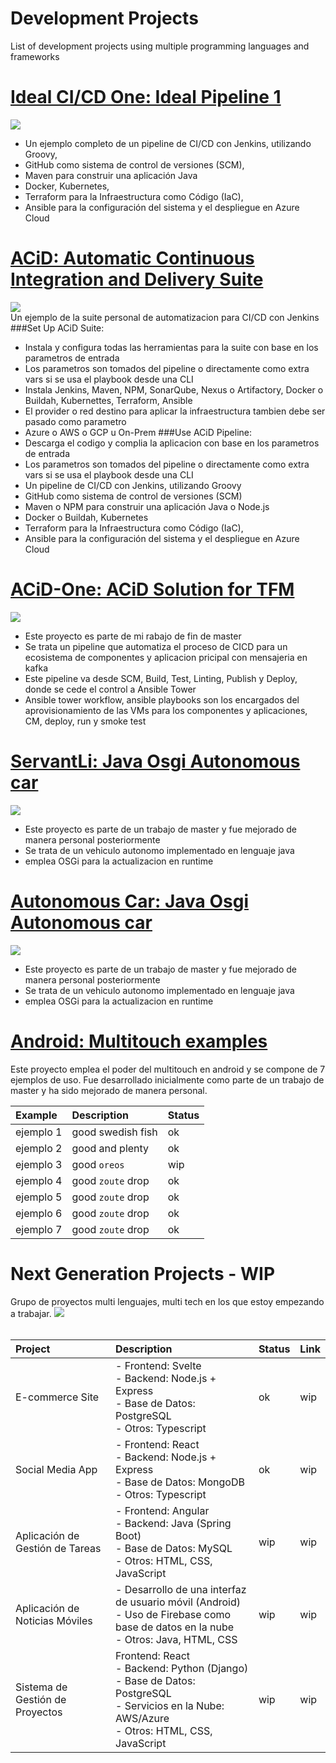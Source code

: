# Development Projects
List of development projects using multiple programming languages ​​and frameworks

# [Ideal CI/CD One: Ideal Pipeline 1 ](https://github.com/hmosqueraturner/ideal-cicd-one) 
![](/images/3.png)
* Un ejemplo completo de un pipeline de CI/CD con Jenkins, utilizando Groovy,
* GitHub como sistema de control de versiones (SCM),
* Maven para construir una aplicación Java
* Docker, Kubernetes,
* Terraform para la Infraestructura como Código (IaC),
* Ansible para la configuración del sistema y el despliegue en Azure Cloud

# [ACiD: Automatic Continuous Integration and Delivery Suite ](https://github.com/hmosqueraturner/ACiD) 
![](/images/underCon.jpg)<br>
Un ejemplo de la suite personal de automatizacion para CI/CD con Jenkins
###Set Up ACiD Suite:
* Instala y configura todas las herramientas para la suite con base en los parametros de entrada
* Los parametros son tomados del pipeline o directamente como extra vars si se usa el playbook desde una CLI
* Instala Jenkins, Maven, NPM, SonarQube, Nexus o Artifactory, Docker o Buildah, Kubernettes, Terraform, Ansible
* El provider o red destino para aplicar la infraestructura tambien debe ser pasado como parametro
* Azure o AWS o GCP u On-Prem
###Use ACiD Pipeline:
* Descarga el codigo y complia la aplicacion con base en los parametros de entrada
* Los parametros son tomados del pipeline o directamente como extra vars si se usa el playbook desde una CLI
* Un pipeline de CI/CD con Jenkins, utilizando Groovy
* GitHub como sistema de control de versiones (SCM)
* Maven o NPM para construir una aplicación Java o Node.js
* Docker o Buildah, Kubernetes
* Terraform para la Infraestructura como Código (IaC),
* Ansible para la configuración del sistema y el despliegue en Azure Cloud

# [ACiD-One: ACiD Solution for TFM ](https://github.com/hmosqueraturner/acid-one) 
![](/images/acid2.png)
* Este proyecto es parte de mi rabajo de fin de master
* Se trata un pipeline que automatiza el proceso de CICD para un ecosistema de componentes y aplicacion pricipal con mensajeria en kafka
* Este pipeline va desde SCM, Build, Test, Linting, Publish y Deploy, donde se cede el control a Ansible Tower
* Ansible tower workflow, ansible playbooks son los encargados del aprovisionamiento de las VMs para los componentes y aplicaciones, CM, deploy, run y smoke test

# [ServantLi: Java Osgi Autonomous car ](https://github.com/hmosqueraturner/sua-autonomous-car) 
![](/images/servantLiBP.png)
* Este proyecto es parte de un trabajo de master y fue mejorado de manera personal posteriormente
* Se trata de un vehiculo autonomo implementado en lenguaje java
* emplea OSGi para la actualizacion en runtime 

# [Autonomous Car: Java Osgi Autonomous car ](https://github.com/hmosqueraturner/sua-autonomous-car) 
![](/images/underCon.jpg)
* Este proyecto es parte de un trabajo de master y fue mejorado de manera personal posteriormente
* Se trata de un vehiculo autonomo implementado en lenguaje java
* emplea OSGi para la actualizacion en runtime 

# [Android: Multitouch examples ](https://github.com/hmosqueraturner/dim-android-multitouch) 
Este proyecto emplea el poder del multitouch en android y se compone de 7 ejemplos de uso.
Fue desarrollado inicialmente como parte de un trabajo de master y ha sido mejorado de manera personal. 

| Example        | Description          | Status |
|:-------------|:------------------|:------|
| ejemplo 1           | good swedish fish | ok  |
| ejemplo 2           | good and plenty   | ok  |
| ejemplo 3           | good `oreos`      | wip   |
| ejemplo 4           | good `zoute` drop | ok  |
| ejemplo 5           | good `zoute` drop | ok  |
| ejemplo 6           | good `zoute` drop | ok  |
| ejemplo 7           | good `zoute` drop | ok  |


# Next Generation Projects - WIP 
Grupo de proyectos multi lenguajes, multi tech en los que estoy empezando a trabajar.
![](/images/1.png)<br><br>

| Project                         | Description                                                                                | Status | Link             | 
|:--------------------------------|:-------------------------------------------------------------------------------------------|:-------|:-----------------|
| E-commerce Site   |- Frontend: Svelte<br>- Backend: Node.js + Express<br>- Base de Datos: PostgreSQL<br>- Otros: Typescript| ok | wip   |
| Social Media App  |- Frontend: React<br>- Backend: Node.js + Express<br>- Base de Datos: MongoDB<br>- Otros: Typescript| ok  | wip   |
| Aplicación de Gestión de Tareas |- Frontend: Angular<br>- Backend: Java (Spring Boot)<br>- Base de Datos: MySQL<br>- Otros: HTML, CSS, JavaScript| wip  | wip   |
| Aplicación de Noticias Móviles |- Desarrollo de una interfaz de usuario móvil (Android)<br>- Uso de Firebase como base de datos en la nube<br>- Otros: Java, HTML, CSS| wip  | wip   |
| Sistema de Gestión de Proyectos|Frontend: React<br>- Backend: Python (Django)<br>- Base de Datos: PostgreSQL<br>- Servicios en la Nube: AWS/Azure<br>- Otros: HTML, CSS, JavaScript| wip  | wip   |


